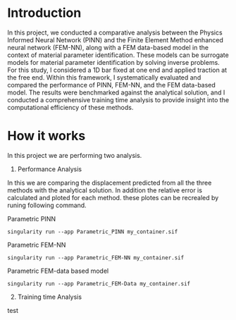 # Introduction

In this project, we conducted a comparative analysis between the Physics Informed Neural Network (PINN) and the Finite Element Method enhanced neural network (FEM-NN), along with a FEM data-based model in the context of material parameter identification. These models can be surrogate models for material parameter identification by solving inverse problems. For this study, I considered a 1D bar fixed at one end and applied traction at the free end. Within this framework, I systematically evaluated and compared the performance of PINN, FEM-NN, and the FEM data-based model. The results were benchmarked against the analytical solution, and I conducted a comprehensive training time analysis to provide insight into the computational efficiency of these methods.

# How it works

In this project we are performing two analysis.

1. Performance Analysis

In this we are comparing the displacement predicted from all the three methods with the analytical solution. In addition the relative error is calculated and ploted for each method. these plotes can be recrealed by runing following command.

Parametric PINN 
```
singularity run --app Parametric_PINN my_container.sif
```

Parametric FEM-NN
```
singularity run --app Parametric_FEM-NN my_container.sif
```

Parametric FEM-data based model
```
singularity run --app Parametric_FEM-Data my_container.sif
```
2. Training time Analysis

test